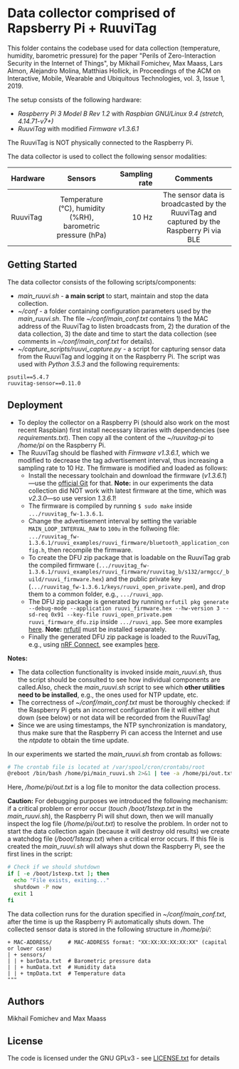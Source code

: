 # Data collector comprised of Rapsberry Pi + RuuviTag

This folder contains the codebase used for data collection (temperature, humidity, barometric pressure) for the paper "Perils of Zero-Interaction Security in the Internet of Things", by Mikhail Fomichev, Max Maass, Lars Almon, Alejandro Molina, Matthias Hollick, in Proceedings of the ACM on Interactive, Mobile, Wearable and Ubiquitous Technologies, vol. 3, Issue 1, 2019. 

The setup consists of the following hardware:

* *Raspberry Pi 3 Model B Rev 1.2* with *Raspbian GNU/Linux 9.4 (stretch, 4.14.71-v7+)*
* *RuuviTag* with modified *Firmware v1.3.6.1*

The RuuviTag is NOT physically connected to the Raspberry Pi.

The data collector is used to collect the following sensor modalities:

| **Hardware**      | **Sensors**       | **Sampling rate**  | **Comments** |
| ------------- |:-------------:| -----:|:-----------------------:|
| RuuviTag      | Temperature (°C), humidity (%RH), barometric pressure (hPa) | 10 Hz | The sensor data is broadcasted by the RuuviTag and captured by the Raspberry Pi via BLE  |

## Getting Started

The data collector consists of the following scripts/components:

* *main_ruuvi.sh* - **a main script** to start, maintain and stop the data collection. 
* *~/conf* - a folder containing configuration parameters used by the *main_ruuvi.sh*. The file *~/conf/main_conf.txt* contains 1) the MAC address of the RuuviTag to listen broadcasts from, 2) the duration of the data collection, 3) the date and time to start the data collection (see comments in *~/conf/main_conf.txt* for details). 
* *~/capture_scripts/ruuvi_capture.py* - a script for capturing sensor data from the RuuviTag and logging it on the Raspberry Pi. The script was used with *Python 3.5.3* and the following requirements:
```
psutil==5.4.7
ruuvitag-sensor==0.11.0
```
   

## Deployment

* To deploy the collector on a Raspberry Pi (should also work on the most recent Raspbian) first install necessary libraries with dependencies (see *requirements.txt*). Then copy all the content of the *~/ruuvitag-pi* to */home/pi* on the Raspberry Pi. 
* The RuuviTag should be flashed with *Firmware v1.3.6.1*, which we modified to decrease the tag advertisement interval, thus increasing a sampling rate to 10 Hz. The firmware is modified and loaded as follows:
    * Install the necessary toolchain and download the firmware (*v1.3.6.1*)—use the [official Git](https://github.com/ruuvi/ruuvitag_fw) for that. **Note:** in our experiments the data collection did NOT work with latest firmware at the time, which was *v2.3.0*—so use version *1.3.6.1*!
    * The firmware is compiled by running ```$ sudo make``` inside ```.../ruuvitag_fw-1.3.6.1```.
    * Change the advertisement interval by setting the variable ```MAIN_LOOP_INTERVAL_RAW``` to ```100u``` in the follwoing file: ```.../ruuvitag_fw-1.3.6.1/ruuvi_examples/ruuvi_firmware/bluetooth_application_config.h```, then recompile the firmware.
    * To create the DFU zip package that is loadable on the RuuviTag grab the compiled firmware (```.../ruuvitag_fw-1.3.6.1/ruuvi_examples/ruuvi_firmware/ruuvitag_b/s132/armgcc/_build/ruuvi_firmware.hex```) and the public private key (```.../ruuvitag_fw-1.3.6.1/keys/ruuvi_open_private.pem```), and drop them to a common folder, e.g., ```.../ruuvi_app```.
    * The DFU zip package is generated by running ```nrfutil pkg generate --debug-mode --application ruuvi_firmware.hex --hw-version 3 --sd-req 0x91 --key-file ruuvi_open_private.pem ruuvi_firmware_dfu.zip``` inside ```.../ruuvi_app```. See more examples [here](https://github.com/ruuvi/ruuvitag_fw#prerequisites-to-create-dfu-distribution-zip-packages). **Note:** [nrfutil](https://github.com/NordicSemiconductor/pc-nrfutil) must be installed separately.
    * Finally the generated DFU zip package is loaded to the RuuviTag, e.g., using [nRF Connect](https://play.google.com/store/apps/details?id=no.nordicsemi.android.mcp), see examples [here](https://lab.ruuvi.com/dfu/). 




**Notes:** 

* The data collection functionality is invoked inside *main_ruuvi.sh*, thus the script should be consulted to see how individual components are called.Also, check the *main_ruuvi.sh* script to see which **other utilities need to be installed**, e.g., the ones used for NTP update, etc.    
* The correctness of *~/conf/main_conf.txt* must be thoroughly checked: if the Raspberry Pi gets an incorrect configuration file it will either shut down (see below) or not data will be recorded from the RuuviTag!
* Since we are using timestamps, the NTP synchronization is mandatory, thus make sure that the Raspberry Pi can access the Internet and use the *ntpdate* to obtain the time update. 

In our experiments we started the *main_ruuvi.sh* from crontab as follows:

```bash
# The crontab file is located at /var/spool/cron/crontabs/root
@reboot /bin/bash /home/pi/main_ruuvi.sh 2>&1 | tee -a /home/pi/out.txt
```
Here, */home/pi/out.txt* is a log file to monitor the data collection process. 

**Caution:** For debugging purposes we introduced the following mechanism: if a critical problem or error occur (*touch /boot/1stexp.txt* in the *main_ruuvi.sh*), the Raspberry Pi will shut down, then we will manually inspect the log file (*/home/pi/out.txt*) to resolve the problem. 
In order not to start the data collection again (because it will destroy old results) we create a watchdog file (*/boot/1stexp.txt*) when a critical error occurs. If this file is created the *main_ruuvi.sh* will always shut down the Raspberry Pi, see the first lines in the script: 


```bash
# Check if we should shutdown
if [ -e /boot/1stexp.txt ]; then
  echo "File exists, exiting..."
  shutdown -P now
  exit 1
fi
```

The data collection runs for the duration specified in *~/conf/main_conf.txt*, after the time is up the Raspberry Pi automatically shuts down. The collected sensor data is stored in the following structure in */home/pi/*:

```
+ MAC-ADDRESS/     # MAC-ADDRESS format: "XX:XX:XX:XX:XX:XX" (capital or lower case)
| + sensors/
| | + barData.txt  # Barometric pressure data
| | + humData.txt  # Humidity data
| | + tmpData.txt  # Temperature data
"""
```

## Authors

Mikhail Fomichev and Max Maass


## License

The code is licensed under the GNU GPLv3 - see [LICENSE.txt](https://dev.seemoo.tu-darmstadt.de/zia/evaluation-public/blob/master/LICENSE.txt) for details
